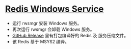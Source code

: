 # [Redis Windows Service](https://github.com/chaosannals/rws)

- 运行 rwsmgr 安装 Windows 服务。
- 再次运行 rwsmgr 会卸载 Windows 服务。
- [GitHub Release](https://github.com/chaosannals/rws/releases) 里有打包编译好的 Redis 及 服务压缩文件。
- 该 Redis 基于 MSYS2 编译。
